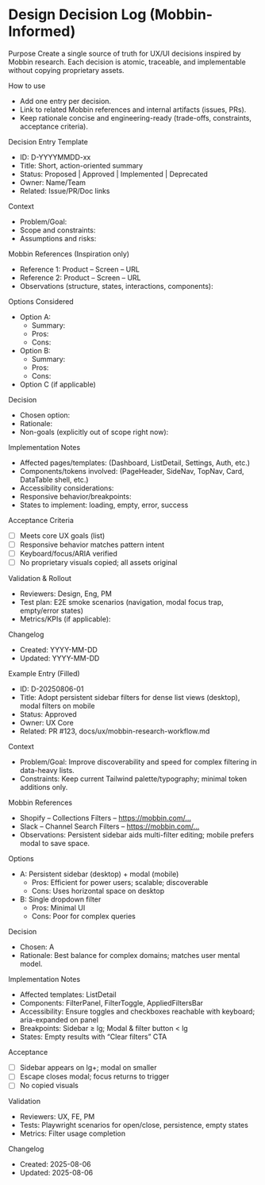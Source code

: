 # Design Decision Log (Mobbin-Informed)

Purpose
Create a single source of truth for UX/UI decisions inspired by Mobbin research. Each decision is atomic, traceable, and implementable without copying proprietary assets.

How to use
- Add one entry per decision.
- Link to related Mobbin references and internal artifacts (issues, PRs).
- Keep rationale concise and engineering-ready (trade-offs, constraints, acceptance criteria).

Decision Entry Template

- ID: D-YYYYMMDD-xx
- Title: Short, action-oriented summary
- Status: Proposed | Approved | Implemented | Deprecated
- Owner: Name/Team
- Related: Issue/PR/Doc links

Context
- Problem/Goal:
- Scope and constraints:
- Assumptions and risks:

Mobbin References (Inspiration only)
- Reference 1: Product – Screen – URL
- Reference 2: Product – Screen – URL
- Observations (structure, states, interactions, components):

Options Considered
- Option A:
  - Summary:
  - Pros:
  - Cons:
- Option B:
  - Summary:
  - Pros:
  - Cons:
- Option C (if applicable)

Decision
- Chosen option:
- Rationale:
- Non-goals (explicitly out of scope right now):

Implementation Notes
- Affected pages/templates: (Dashboard, ListDetail, Settings, Auth, etc.)
- Components/tokens involved: (PageHeader, SideNav, TopNav, Card, DataTable shell, etc.)
- Accessibility considerations:
- Responsive behavior/breakpoints:
- States to implement: loading, empty, error, success

Acceptance Criteria
- [ ] Meets core UX goals (list)
- [ ] Responsive behavior matches pattern intent
- [ ] Keyboard/focus/ARIA verified
- [ ] No proprietary visuals copied; all assets original

Validation & Rollout
- Reviewers: Design, Eng, PM
- Test plan: E2E smoke scenarios (navigation, modal focus trap, empty/error states)
- Metrics/KPIs (if applicable):

Changelog
- Created: YYYY-MM-DD
- Updated: YYYY-MM-DD

Example Entry (Filled)

- ID: D-20250806-01
- Title: Adopt persistent sidebar filters for dense list views (desktop), modal filters on mobile
- Status: Approved
- Owner: UX Core
- Related: PR #123, docs/ux/mobbin-research-workflow.md

Context
- Problem/Goal: Improve discoverability and speed for complex filtering in data-heavy lists.
- Constraints: Keep current Tailwind palette/typography; minimal token additions only.

Mobbin References
- Shopify – Collections Filters – https://mobbin.com/…
- Slack – Channel Search Filters – https://mobbin.com/…
- Observations: Persistent sidebar aids multi-filter editing; mobile prefers modal to save space.

Options
- A: Persistent sidebar (desktop) + modal (mobile)
  - Pros: Efficient for power users; scalable; discoverable
  - Cons: Uses horizontal space on desktop
- B: Single dropdown filter
  - Pros: Minimal UI
  - Cons: Poor for complex queries

Decision
- Chosen: A
- Rationale: Best balance for complex domains; matches user mental model.

Implementation Notes
- Affected templates: ListDetail
- Components: FilterPanel, FilterToggle, AppliedFiltersBar
- Accessibility: Ensure toggles and checkboxes reachable with keyboard; aria-expanded on panel
- Breakpoints: Sidebar ≥ lg; Modal & filter button < lg
- States: Empty results with “Clear filters” CTA

Acceptance
- [ ] Sidebar appears on lg+; modal on smaller
- [ ] Escape closes modal; focus returns to trigger
- [ ] No copied visuals

Validation
- Reviewers: UX, FE, PM
- Tests: Playwright scenarios for open/close, persistence, empty states
- Metrics: Filter usage completion

Changelog
- Created: 2025-08-06
- Updated: 2025-08-06